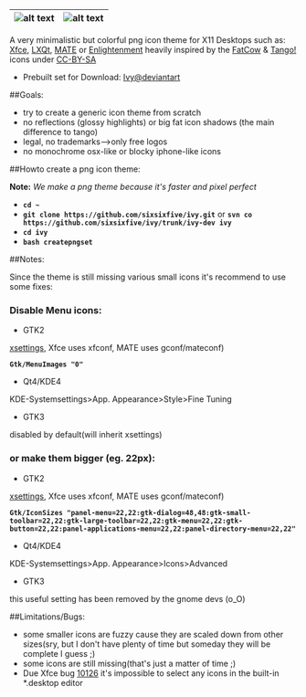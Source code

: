 
| ![alt text](https://raw.githubusercontent.com/sixsixfive/ivy/master/xfcesettings.png) | ![alt text](https://raw.githubusercontent.com/sixsixfive/ivy/master/matecontrol.png)|
| ------------- |:-------------:|

A very minimalistic but colorful png icon theme for X11 Desktops such as: [Xfce](http://xfce.org/), [LXQt](http://lxqt.org/), [MATE](http://mate-desktop.org/) or [Enlightenment](https://www.enlightenment.org/) heavily inspired by the [FatCow](http://www.fatcow.com/free-icons) & [Tango!](http://en.wikipedia.org/wiki/Tango_Desktop_Project) icons under [CC-BY-SA](http://creativecommons.org/licenses/by-sa/4.0/deed.en)

* Prebuilt set for Download: [Ivy@deviantart](http://sixsixfive.deviantart.com/art/Ivy-371216510)

##Goals:

- try to create a generic icon theme from scratch
- no reflections (glossy highlights) or big fat icon shadows (the main difference to tango)
- legal, no trademarks-->only free logos
- no monochrome osx-like or blocky iphone-like icons

##Howto create a png icon theme:

**Note:** *We make a png theme because it's faster and pixel perfect*

* **`cd ~`**
* **`git clone https://github.com/sixsixfive/ivy.git`** or
**`svn co https://github.com/sixsixfive/ivy/trunk/ivy-dev ivy`**
* **`cd ivy`**
* **`bash createpngset`**

##Notes:

Since the theme is still missing various small icons it's recommend to
use some fixes:

### Disable Menu icons:

* GTK2 

[xsettings](http://www.freedesktop.org/wiki/Specifications/XSettingsRegistry/), Xfce uses xfconf, MATE uses gconf/mateconf)

**`Gtk/MenuImages "0"`**

* Qt4/KDE4

KDE-Systemsettings>App. Appearance>Style>Fine Tuning

* GTK3

disabled by default(will inherit xsettings)

### or make them bigger (eg. 22px):

* GTK2 

[xsettings](http://www.freedesktop.org/wiki/Specifications/XSettingsRegistry/), Xfce uses xfconf, MATE uses gconf/mateconf)

**`Gtk/IconSizes "panel-menu=22,22:gtk-dialog=48,48:gtk-small-toolbar=22,22:gtk-large-toolbar=22,22:gtk-menu=22,22:gtk-button=22,22:panel-applications-menu=22,22:panel-directory-menu=22,22"`**

* Qt4/KDE4

KDE-Systemsettings>App. Appearance>Icons>Advanced

* GTK3

this useful setting has been removed by the gnome devs (o_O)

##Limitations/Bugs:

* some smaller icons are fuzzy cause they are scaled down from other sizes(sry, but I don't have plenty of time but someday they will be complete I guess ;)
* some icons are still missing(that's just a matter of time ;) 
* Due Xfce bug [10126](https://bugzilla.xfce.org/show_bug.cgi?id=10126) it's impossible to select any icons in the built-in *.desktop editor
